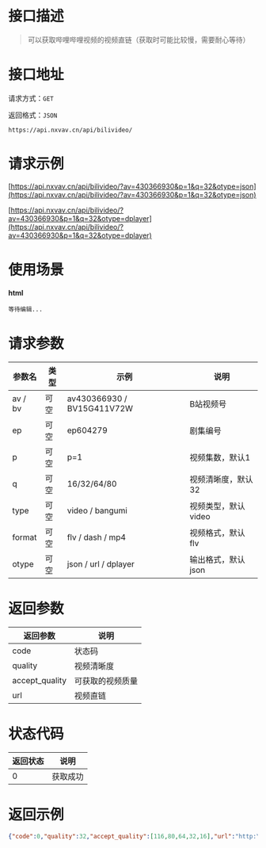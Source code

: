 # 接口描述

> 可以获取哔哩哔哩视频的视频直链（获取时可能比较慢，需要耐心等待）

# 接口地址

请求方式：`GET`

返回格式：`JSON`

```API
https://api.nxvav.cn/api/bilivideo/
```

# 请求示例

[https://api.nxvav.cn/api/bilivideo/?av=430366930&p=1&q=32&otype=json](https://api.nxvav.cn/api/bilivideo/?av=430366930&p=1&q=32&otype=json)

[https://api.nxvav.cn/api/bilivideo/?av=430366930&p=1&q=32&otype=dplayer](https://api.nxvav.cn/api/bilivideo/?av=430366930&p=1&q=32&otype=dplayer)

# 使用场景

<!-- tabs:start -->

#### **html**

```html
等待编辑...
```

<!-- tabs:end -->

# 请求参数

| 参数名 | 类型 | 示例 | 说明 |
| ----- | ---- | --- | ---- |
| av / bv | 可空 | av430366930 / BV15G411V72W | B站视频号 |
| ep | 可空 | ep604279 | 剧集编号 |
| p | 可空 | p=1 | 视频集数，默认1 |
| q | 可空 | 16/32/64/80 | 视频清晰度，默认32 |
| type | 可空 | video / bangumi | 视频类型，默认video |
| format | 可空 | flv / dash / mp4 | 视频格式，默认flv |
| otype | 可空 | json / url / dplayer | 输出格式，默认json |

# 返回参数

| 返回参数 | 说明 |
| ------ | ----- |
| code | 状态码 |
| quality | 视频清晰度 |
| accept_quality | 可获取的视频质量 |
| url | 视频直链 |

# 状态代码

| 返回状态 | 说明 |
| -------- | ---- |
| 0 | 获取成功 |

# 返回示例

```json
{"code":0,"quality":32,"accept_quality":[116,80,64,32,16],"url":"http:\/\/upos-sz-mirrorhw.bilivideo.com\/upgcxcode\/13\/25\/826612513\/826612513-1-32.flv?e=ig8euxZM2rNcNbN3hwdVhoMgnwdVhwdEto8g5X10ugNcXBlqNxHxNEVE5XREto8KqJZHUa6m5J0SqE85tZvEuENvNC8xNEVE9EKE9IMvXBvE2ENvNCImNEVEK9GVqJIwqa80WXIekXRE9IMvXBvEuENvNCImNEVEua6m2jIxux0CkF6s2JZv5x0DQJZY2F8SkXKE9IB5QK==&deadline=1663242266&gen=playurl&nbs=1&oi=794886705&os=hwbv&platform=pc&trid=a9ab966e16cb40e48b70b4d830c3fe85&uipk=5&upsig=60806c7b2700628db8b86bbc94f883bf&uparams=e,deadline,gen,nbs,oi,os,platform,trid,uipk&mid=0"}
```
